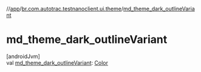 //[app](../../index.md)/[br.com.autotrac.testnanoclient.ui.theme](index.md)/[md_theme_dark_outlineVariant](md_theme_dark_outline-variant.md)

# md_theme_dark_outlineVariant

[androidJvm]\
val [md_theme_dark_outlineVariant](md_theme_dark_outline-variant.md): [Color](https://developer.android.com/reference/kotlin/androidx/compose/ui/graphics/Color.html)
